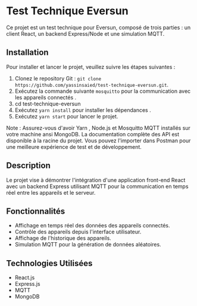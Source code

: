 # Test Technique Eversun

Ce projet est un test technique pour Eversun, composé de trois parties : un client React, un backend Express/Node et une simulation MQTT.

## Installation

Pour installer et lancer le projet, veuillez suivre les étapes suivantes :

1. Clonez le repository Git : `git clone https://github.com/yassinsaied/test-technique-eversun.git`.
2. Exécutez la commande suivante `mosquitto` pour la communication avec les appareils connectés .
3. cd test-technique-eversun
4. Exécutez `yarn install` pour installer les dépendances .
5. Exécutez `yarn start` pour lancer le projet.

Note : Assurez-vous d'avoir Yarn , Node.js et Mosquitto MQTT installés sur votre machine ansi MongoDB.
La documentation complète des API est disponible à la racine du projet.
Vous pouvez l'importer dans Postman pour une meilleure expérience de test et de développement.

## Description

Le projet vise à démontrer l'intégration d'une application front-end React avec un backend Express utilisant MQTT pour la communication en temps réel entre les appareils et le serveur.

## Fonctionnalités

- Affichage en temps réel des données des appareils connectés.
- Contrôle des appareils depuis l'interface utilisateur.
- Affichage de l'historique des appareils.
- Simulation MQTT pour la génération de données aléatoires.

## Technologies Utilisées

- React.js
- Express.js
- MQTT
- MongoDB
